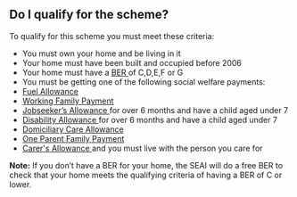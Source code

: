 ##  Do I qualify for the scheme?

To qualify for this scheme you must meet these criteria:

  * You must own your home and be living in it 
  * Your home must have been built and occupied before 2006 
  * Your home must have a [ BER ](/en/housing/owning-a-home/home-owners/getting-a-building-energy-rating-for-your-home/) of C,D,E,F or G 
  * You must be getting one of the following social welfare payments: 
  * [ Fuel Allowance ](/en/social-welfare/extra-social-welfare-benefits/fuel-allowance/)
  * [ Working Family Payment ](/en/social-welfare/families-and-children/working-family-payment/)
  * [ Jobseeker’s Allowance ](/en/social-welfare/unemployed-people/jobseekers-allowance/) for over 6 months and have a child aged under 7 
  * [ Disability Allowance ](/en/social-welfare/disability-and-illness/disability-allowance/) for over 6 months and have a child aged under 7 
  * [ Domiciliary Care Allowance ](/en/social-welfare/disability-and-illness/domiciliary-care-allowance/)
  * [ One Parent Family Payment ](/en/social-welfare/families-and-children/one-parent-family-payment/)
  * [ Carer's Allowance ](/en/social-welfare/carers/carers-allowance/) and you must live with the person you care for 

**Note:** If you don’t have a BER for your home, the SEAI will do a free BER
to check that your home meets the qualifying criteria of having a BER of C or
lower.
